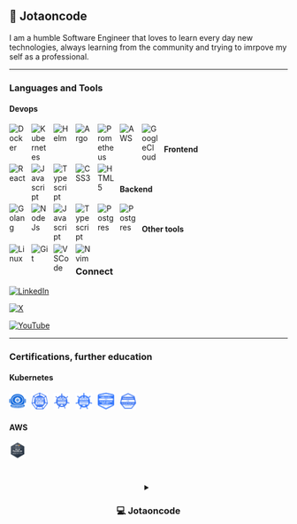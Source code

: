 ## :man: Jotaoncode

I am a humble Software Engineer that loves to learn every day new technologies, always learning from the community and trying to imrpove my self as a professional.

---

### Languages and Tools

#### Devops

<img align="left" alt="Docker" width="30px" style="padding-right:10px;" src="https://cdn.jsdelivr.net/gh/devicons/devicon@latest/icons/docker/docker-original.svg" />
<img align="left" alt="Kubernetes" width="30px" style="padding-right:10px;" src="https://cdn.jsdelivr.net/gh/devicons/devicon@latest/icons/kubernetes/kubernetes-original.svg" />
<img align="left" alt="Helm" width="30px" style="padding-right:10px;" src="https://cdn.jsdelivr.net/gh/devicons/devicon@latest/icons/helm/helm-original.svg" />
<img align="left" alt="Argo" width="30px" style="padding-right:10px;" src="https://cdn.jsdelivr.net/gh/devicons/devicon@latest/icons/argocd/argocd-original.svg" />
<img align="left" alt="Prometheus" width="30px" style="padding-right:10px;" src="https://cdn.jsdelivr.net/gh/devicons/devicon@latest/icons/prometheus/prometheus-original.svg" />
<img align="left" alt="AWS" width="30px" style="padding-right:10px;" src="https://cdn.jsdelivr.net/gh/devicons/devicon@latest/icons/amazonwebservices/amazonwebservices-original-wordmark.svg" />
<img align="left" alt="GoogleCloud" width="30px" style="padding-right:10px;" src="https://cdn.jsdelivr.net/gh/devicons/devicon@latest/icons/googlecloud/googlecloud-original.svg" />

<br />

#### Frontend

<img align="left" alt="React" width="30px" style="padding-right:10px;" src="https://cdn.jsdelivr.net/gh/devicons/devicon@latest/icons/react/react-original.svg" />
<img align="left" alt="Javascript" width="30px" style="padding-right:10px;" src="https://cdn.jsdelivr.net/gh/devicons/devicon@latest/icons/javascript/javascript-plain.svg" />
<img align="left" alt="Typescript" width="30px" style="padding-right:10px;" src="https://cdn.jsdelivr.net/gh/devicons/devicon@latest/icons/typescript/typescript-plain.svg" />
<img align="left" alt="CSS3" width="30px" style="padding-right:10px;" src="https://cdn.jsdelivr.net/gh/devicons/devicon@latest/icons/css3/css3-plain.svg" />
<img align="left" alt="HTML5" width="30px" style="padding-right:10px;" src="https://cdn.jsdelivr.net/gh/devicons/devicon@latest/icons/html5/html5-plain.svg" />

<br />

#### Backend

<img align="left" alt="Golang" width="30px" style="padding-right:10px;" src="https://cdn.jsdelivr.net/gh/devicons/devicon@latest/icons/go/go-original.svg" />
<img align="left" alt="NodeJs" width="30px" style="padding-right:10px;" src="https://cdn.jsdelivr.net/gh/devicons/devicon@latest/icons/nodejs/nodejs-original-wordmark.svg" />
<img align="left" alt="Javascript" width="30px" style="padding-right:10px;" src="https://cdn.jsdelivr.net/gh/devicons/devicon@latest/icons/javascript/javascript-plain.svg" />
<img align="left" alt="Typescript" width="30px" style="padding-right:10px;" src="https://cdn.jsdelivr.net/gh/devicons/devicon@latest/icons/typescript/typescript-plain.svg" />
<img align="left" alt="Postgres" width="30px" style="padding-right:10px;" src="https://cdn.jsdelivr.net/gh/devicons/devicon@latest/icons/postgresql/postgresql-original.svg" />
<img align="left" alt="Postgres" width="30px" style="padding-right:10px;" src="https://cdn.jsdelivr.net/gh/devicons/devicon@latest/icons/mongodb/mongodb-original.svg" />

<br />

#### Other tools

<img align="left" alt="Linux" width="30px" style="padding-right:10px;" src="https://cdn.jsdelivr.net/gh/devicons/devicon@latest/icons/linux/linux-original.svg" />
<img align="left" alt="Git" width="30px" style="padding-right:10px;" src="https://cdn.jsdelivr.net/gh/devicons/devicon@latest/icons/git/git-original.svg" />
<img align="left" alt="VSCode" width="30px" style="padding-right:10px;" src="https://cdn.jsdelivr.net/gh/devicons/devicon@latest/icons/vscode/vscode-original.svg" />
<img align="left" alt="Nvim" width="30px" style="padding-right:10px;" src="https://cdn.jsdelivr.net/gh/devicons/devicon@latest/icons/neovim/neovim-original.svg" />

<br />

### Connect

[![LinkedIn](https://img.shields.io/badge/LinkedIn%20Connect-0A66C2?logo=linkedin&logoColor=fff)](https://www.linkedin.com/in/garciajuanjose/)

[![X](https://img.shields.io/badge/X-%23000000.svg?logo=X&logoColor=white)](https://x.com/Juancho_1985_)

[![YouTube](https://img.shields.io/badge/YouTube-%23FF0000.svg?logo=YouTube&logoColor=white)](https://www.youtube.com/channel/UC3w8F2SQIkBg2UrwUkhx7pw)

---

### Certifications, further education


#### Kubernetes

<a href="https://www.credly.com/badges/28d42f3c-4a2b-4c3a-8a20-c563760b422b/public_url">
    <img align="left" alt="Kubestronaut" width="30px" style="padding-right:10px;" src="./images/kubestronaut.png" />
</a>

<a href="https://www.credly.com/badges/0a5fac0e-5959-4a02-82b7-fe60b1d68fdc/public_url">
    <img align="left" alt="CKS" width="30px" style="padding-right:10px;" src="./images/cks-certified-kubernetes-security-specialist.png" />
</a>

<a href="https://www.credly.com/badges/8e27b716-0fe6-4dda-a3b5-bfd21617622e/public_url">
    <img align="left" alt="CKA" width="30px" style="padding-right:10px;" src="./images/cka-certified-kubernetes-administrator.png" />
</a>

<a href="https://www.credly.com/badges/a4125674-0788-4257-b07f-35a013153204/public_url">
    <img align="left" alt="CKAD" width="30px" style="padding-right:10px;" src="./images/ckad-certified-kubernetes-application-developer.png" />
</a>

<a href="https://www.credly.com/badges/3ffe0614-f205-471f-a154-c91ec86f66e6/public_url">
    <img align="left" alt="KCSA" width="30px" style="padding-right:10px;" src="./images/kcsa-kubernetes-and-cloud-native-security-associate.png" />
</a>

<a href="https://www.credly.com/badges/3ffe0614-f205-471f-a154-c91ec86f66e6/public_url">
    <img align="left" alt="KCNA" width="30px" style="padding-right:10px;" src="./images/kcna-kubernetes-and-cloud-native-associate.png" />
</a>

<br />
<br />

#### AWS

<a href="https://www.credly.com/badges/79ae45f7-12ea-4996-ac1f-dfca7f4d1e9b/public_url">
    <img align="left" alt="AWSCloudPractitioner" width="30px" style="padding-right:10px;" src="./images/aws-certified-cloud-practitioner.png" />
</a>

<br />
<br />

#
<details>
 <summary style="text-align:center;"><h3>💻 Jotaoncode </h3></summary>
   Started working professionaly in 2011 as a Software developer, but started writing code since I was about 13 years old inspired by my brother who was already learning electronics.
   I had the chance to learn from different industries, their needs and how they work in regards to solve their problems from a technical point of view.
   Working as a mentor of some students in a bootcamp at Thinkful was one of the most enriching experiencies.
   Father of 2 children, Argentinian living in Hamburg that every day tries to be a better professional and person, learning and listening.
</details>

[website]: https://jotaoncode.github.io
[youtube]: https://www.youtube.com/channel/UC3w8F2SQIkBg2UrwUkhx7pw

